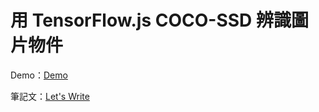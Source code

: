 # 用 TensorFlow.js COCO-SSD 辨識圖片物件

Demo：[Demo](https://letswritetw.github.io/coco-ssd/)

筆記文：[Let's Write](https://www.letswrite.tw/coco-ssd/)
